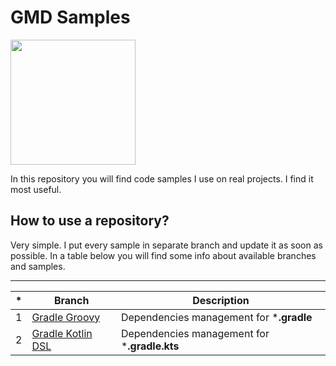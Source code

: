 # GMD Samples
<img src="https://upload.wikimedia.org/wikipedia/commons/8/82/Android_logo_2019.svg" data-canonical-src="https://upload.wikimedia.org/wikipedia/commons/8/82/Android_logo_2019.svg"  width="200"  height="auto"/>

In this repository you will find code samples I use on real projects.
I find it most useful.

## How to use a repository?
Very simple. I put every sample in separate branch and update it as soon as possible. In a table below you will find some info about available branches and samples.

---

|*| Branch  | Description  |
|---|---|---|
| 1  | [Gradle Groovy](https://github.com/neestell/gmd-samples/tree/feature/GMD-1) | Dependencies management for ***.gradle**|
| 2  | [Gradle Kotlin DSL](https://github.com/neestell/gmd-samples/tree/feature/GMD-2) | Dependencies management for ***.gradle.kts**|